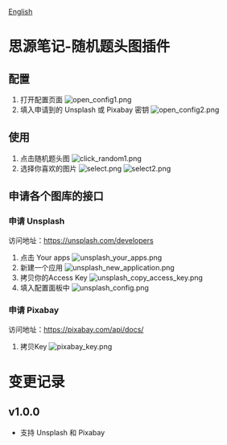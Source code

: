 [English](https://github.com/caohongliang92/siyuan-plugin-more-cover/blob/main/README.md)

# 思源笔记-随机题头图插件

## 配置

1. 打开配置页面 ![open_config1.png](https://s2.loli.net/2023/08/21/NO6gTbWQZPHAuaI.png)
2. 填入申请到的 Unsplash 或 Pixabay 密钥 ![open_config2.png](https://s2.loli.net/2023/08/21/F3sOdBfoxNTMAiQ.png)

## 使用

1. 点击随机题头图 ![click_random1.png](https://s2.loli.net/2023/08/21/8hmIfbWANBoRyg9.png)
2. 选择你喜欢的图片 ![select.png](https://s2.loli.net/2023/08/21/tI6GjbNMWq2nmBl.png) ![select2.png](https://s2.loli.net/2023/08/21/YtNMmH5JAKgzyfD.png)

## 申请各个图库的接口

### 申请 Unsplash

访问地址：https://unsplash.com/developers

1. 点击 Your apps ![unsplash_your_apps.png](https://s2.loli.net/2023/08/21/IZitYmy2hDk6fxW.png)
2. 新建一个应用 ![unsplash_new_application.png](https://s2.loli.net/2023/08/21/2ZEq6rOUXklPosS.png)
3. 拷贝你的Access Key ![unsplash_copy_access_key.png](https://s2.loli.net/2023/08/21/uLes6DEnQSfIwaq.png)
4. 填入配置面板中 ![unsplash_config.png](https://s2.loli.net/2023/08/21/n6kq5OcuRWwSrI3.png)

### 申请 Pixabay

访问地址：https://pixabay.com/api/docs/

1. 拷贝Key ![pixabay_key.png](https://s2.loli.net/2023/08/21/xdQnz5p2jsMVaH3.png)

# 变更记录

## v1.0.0

* 支持 Unsplash 和 Pixabay